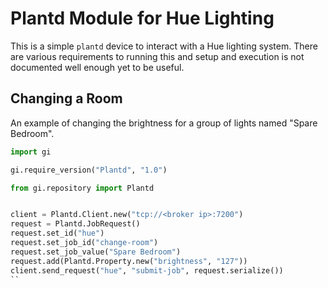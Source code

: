 # Plantd Module for Hue Lighting

This is a simple `plantd` device to interact with a Hue lighting system. There
are various requirements to running this and setup and execution is not
documented well enough yet to be useful.

## Changing a Room

An example of changing the brightness for a group of lights named "Spare
Bedroom".

```python
import gi

gi.require_version("Plantd", "1.0")

from gi.repository import Plantd


client = Plantd.Client.new("tcp://<broker ip>:7200")
request = Plantd.JobRequest()
request.set_id("hue")
request.set_job_id("change-room")
request.set_job_value("Spare Bedroom")
request.add(Plantd.Property.new("brightness", "127"))
client.send_request("hue", "submit-job", request.serialize())
``

